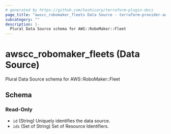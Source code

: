 ```yaml
---
# generated by https://github.com/hashicorp/terraform-plugin-docs
page_title: "awscc_robomaker_fleets Data Source - terraform-provider-awscc"
subcategory: ""
description: |-
  Plural Data Source schema for AWS::RoboMaker::Fleet
---
```


# awscc_robomaker_fleets (Data Source)

Plural Data Source schema for AWS::RoboMaker::Fleet



<!-- schema generated by tfplugindocs -->
## Schema

### Read-Only

- `id` (String) Uniquely identifies the data source.
- `ids` (Set of String) Set of Resource Identifiers.
